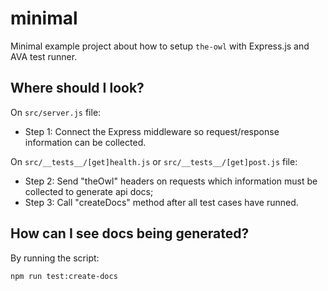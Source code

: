 # minimal

Minimal example project about how to setup `the-owl` with Express.js and AVA test runner.


## Where should I look?

On `src/server.js` file:

* Step 1: Connect the Express middleware so request/response information can be collected.

On `src/__tests__/[get]health.js` or `src/__tests__/[get]post.js` file:

* Step 2: Send "theOwl" headers on requests which information must be collected to generate api docs;
* Step 3: Call "createDocs" method after all test cases have runned.


## How can I see docs being generated?

By running the script:

```sh
npm run test:create-docs
```
